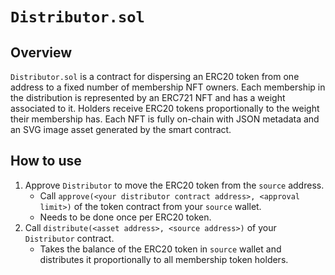 # `Distributor.sol`

## Overview

`Distributor.sol` is a contract for dispersing an ERC20 token from one address to a fixed number of membership NFT owners.
Each membership in the distribution is represented by an ERC721 NFT and has a weight associated to it.
Holders receive ERC20 tokens proportionally to the weight their membership has.
Each NFT is fully on-chain with JSON metadata and an SVG image asset generated by the smart contract.

## How to use

1. Approve `Distributor` to move the ERC20 token from the `source` address.
   - Call `approve(<your distributor contract address>, <approval limit>)` of the token contract from your `source` wallet.
   - Needs to be done once per ERC20 token.
2. Call `distribute(<asset address>, <source address>)` of your `Distributor` contract.
   - Takes the balance of the ERC20 token in `source` wallet and distributes it proportionally to all membership token holders.
